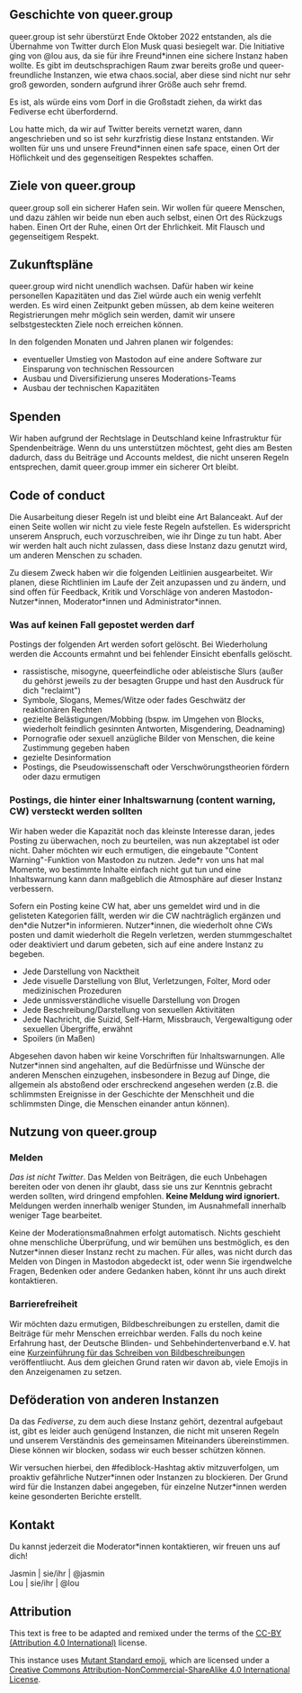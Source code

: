 ## Geschichte von queer.group

queer.group ist sehr überstürzt Ende Oktober 2022 entstanden, als die Übernahme von Twitter durch Elon Musk quasi besiegelt war.
Die Initiative ging von @lou aus, da sie für ihre Freund\*innen eine sichere Instanz haben wollte.
Es gibt im deutschsprachigen Raum zwar bereits große und queer-freundliche Instanzen, wie etwa chaos.social,
aber diese sind nicht nur sehr groß geworden, sondern aufgrund ihrer Größe auch sehr fremd.

Es ist, als würde eins vom Dorf in die Großstadt ziehen, da wirkt das Fediverse echt überfordernd.

Lou hatte mich, da wir auf Twitter bereits vernetzt waren, dann angeschrieben und so ist sehr kurzfristig
diese Instanz entstanden. Wir wollten für uns und unsere Freund\*innen einen safe space, einen Ort
der Höflichkeit und des gegenseitigen Respektes schaffen.

## Ziele von queer.group

queer.group soll ein sicherer Hafen sein. Wir wollen für queere Menschen, und dazu zählen wir beide nun eben auch selbst,
einen Ort des Rückzugs haben. Einen Ort der Ruhe, einen Ort der Ehrlichkeit. Mit Flausch und gegenseitigem Respekt.

## Zukunftspläne

queer.group wird nicht unendlich wachsen. Dafür haben wir keine personellen Kapazitäten und das Ziel
würde auch ein wenig verfehlt werden. Es wird einen Zeitpunkt geben müssen, ab dem keine weiteren Registrierungen
mehr möglich sein werden, damit wir unsere selbstgesteckten Ziele noch erreichen können.

In den folgenden Monaten und Jahren planen wir folgendes:

- eventueller Umstieg von Mastodon auf eine andere Software zur Einsparung von technischen Ressourcen
- Ausbau und Diversifizierung unseres Moderations-Teams
- Ausbau der technischen Kapazitäten

## Spenden

Wir haben aufgrund der Rechtslage in Deutschland keine Infrastruktur für Spendenbeiträge. Wenn du uns unterstützen möchtest,
geht dies am Besten dadurch, dass du Beiträge und Accounts meldest, die nicht unseren Regeln entsprechen,
damit queer.group immer ein sicherer Ort bleibt.

## Code of conduct

Die Ausarbeitung dieser Regeln ist und bleibt eine Art Balanceakt.
Auf der einen Seite wollen wir nicht zu viele feste Regeln aufstellen. Es widerspricht unserem Anspruch, euch vorzuschreiben,
wie ihr Dinge zu tun habt. Aber wir werden halt auch nicht zulassen, dass diese Instanz dazu genutzt wird,
um anderen Menschen zu schaden.

Zu diesem Zweck haben wir die folgenden Leitlinien ausgearbeitet.
Wir planen, diese Richtlinien im Laufe der Zeit anzupassen und zu ändern, und sind offen für Feedback, Kritik und Vorschläge von anderen Mastodon-Nutzer\*innen, Moderator\*innen und Administrator\*innen.

### Was auf keinen Fall gepostet werden darf

Postings der folgenden Art werden sofort gelöscht. Bei Wiederholung werden die Accounts ermahnt und bei fehlender Einsicht ebenfalls gelöscht.

- rassistische, misogyne, queerfeindliche oder ableistische Slurs (außer du gehörst jeweils zu der besagten Gruppe und hast den Ausdruck für dich "reclaimt")
- Symbole, Slogans, Memes/Witze oder fades Geschwätz der reaktionären Rechten
- gezielte Belästigungen/Mobbing (bspw. im Umgehen von Blocks, wiederholt feindlich gesinnten Antworten, Misgendering, Deadnaming)
- Pornografie oder sexuell anzügliche Bilder von Menschen, die keine Zustimmung gegeben haben
- gezielte Desinformation
- Postings, die Pseudowissenschaft oder Verschwörungstheorien fördern oder dazu ermutigen

### Postings, die hinter einer Inhaltswarnung (content warning, CW) versteckt werden sollten

Wir haben weder die Kapazität noch das kleinste Interesse daran, jedes Posting zu überwachen, noch zu beurteilen, was nun akzeptabel ist oder nicht.
Daher möchten wir euch ermutigen, die eingebaute "Content Warning"-Funktion von Mastodon zu nutzen.
Jede\*r von uns hat mal Momente, wo bestimmte Inhalte einfach nicht gut tun und eine Inhaltswarnung kann dann maßgeblich die Atmosphäre auf dieser Instanz verbessern.

Sofern ein Posting keine CW hat, aber uns gemeldet wird und in die gelisteten Kategorien fällt,
werden wir die CW nachträglich ergänzen und den\*die Nutzer\*in informieren. Nutzer\*innen, die wiederholt ohne CWs posten und damit wiederholt die Regeln verletzen, werden stummgeschaltet oder deaktiviert
und darum gebeten, sich auf eine andere Instanz zu begeben.

- Jede Darstellung von Nacktheit
- Jede visuelle Darstellung von Blut, Verletzungen, Folter, Mord oder medizinischen Prozeduren
- Jede unmissverständliche visuelle Darstellung von Drogen
- Jede Beschreibung/Darstellung von sexuellen Aktivitäten
- Jede Nachricht, die Suizid, Self-Harm, Missbrauch, Vergewaltigung oder sexuellen Übergriffe, erwähnt
- Spoilers (in Maßen)

Abgesehen davon haben wir keine Vorschriften für Inhaltswarnungen. Alle Nutzer\*innen sind angehalten,
auf die Bedürfnisse und Wünsche der anderen Menschen einzugehen, insbesondere in Bezug auf Dinge, die allgemein als abstoßend oder erschreckend angesehen werden (z.B. die schlimmsten Ereignisse in der Geschichte der Menschheit und die schlimmsten Dinge, die Menschen einander antun können).

## Nutzung von queer.group

### Melden

_Das ist nicht Twitter_. Das Melden von Beiträgen, die euch Unbehagen bereiten oder von denen ihr glaubt, dass sie uns zur Kenntnis gebracht werden sollten, wird dringend empfohlen.
**Keine Meldung wird ignoriert.** Meldungen werden innerhalb weniger Stunden, im Ausnahmefall innerhalb weniger Tage bearbeitet.

Keine der Moderationsmaßnahmen erfolgt automatisch. Nichts geschieht ohne menschliche Überprüfung, und wir bemühen uns bestmöglich, es den Nutzer\*innen dieser Instanz recht zu machen.
Für alles, was nicht durch das Melden von Dingen in Mastodon abgedeckt ist, oder wenn Sie irgendwelche Fragen, Bedenken oder andere Gedanken haben, könnt ihr uns auch direkt kontaktieren.

### Barrierefreiheit

Wir möchten dazu ermutigen, Bildbeschreibungen zu erstellen, damit die Beiträge für mehr Menschen erreichbar werden. Falls du noch keine Erfahrung hast, der Deutsche Blinden- und Sehbehindertenverband e.V. hat eine [Kurzeinführung für das Schreiben von Bildbeschreibungen](https://www.dbsv.org/bildbeschreibung-4-regeln.html) veröffentliucht.
Aus dem gleichen Grund raten wir davon ab, viele Emojis in den Anzeigenamen zu setzen.

## Deföderation von anderen Instanzen

Da das _Fediverse_, zu dem auch diese Instanz gehört, dezentral aufgebaut ist, gibt es leider auch genügend Instanzen,
die nicht mit unseren Regeln und unserem Verständnis des gemeinsamen Miteinanders übereinstimmen. Diese können wir blocken,
sodass wir euch besser schützen können.

Wir versuchen hierbei, den #fediblock-Hashtag aktiv mitzuverfolgen, um proaktiv gefährliche Nutzer\*innen oder Instanzen zu blockieren.
Der Grund wird für die Instanzen dabei angegeben, für einzelne Nutzer\*innen werden keine gesonderten Berichte erstellt.

## Kontakt

Du kannst jederzeit die Moderator\*innen kontaktieren, wir freuen uns auf dich!

Jasmin | sie/ihr | @jasmin <br>
Lou | sie/ihr | @lou

## Attribution

This text is free to be adapted and remixed under the terms of the [CC-BY (Attribution 4.0 International)](https://creativecommons.org/licenses/by/4.0/) license.

This instance uses <a href='https://mutant.tech'>Mutant Standard emoji</a>, which are licensed under a <a href='https://creativecommons.org/licenses/by-nc-sa/4.0/'>Creative Commons Attribution-NonCommercial-ShareAlike 4.0 International License</a>.
